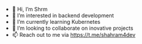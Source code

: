 - 👋 Hi, I’m Shrm
- 👀 I’m interested in backend development
- 🌱 I’m currently learning Kubernetes
- 💞️ I’m looking to collaborate on inovative projects
- 📫 Reach out to me via https://t.me/shahram4dev

<!---
bio-informatician/bio-informatician is a ✨ special ✨ repository because its `README.md` (this file) appears on your GitHub profile.
You can click the Preview link to take a look at your changes.
--->
